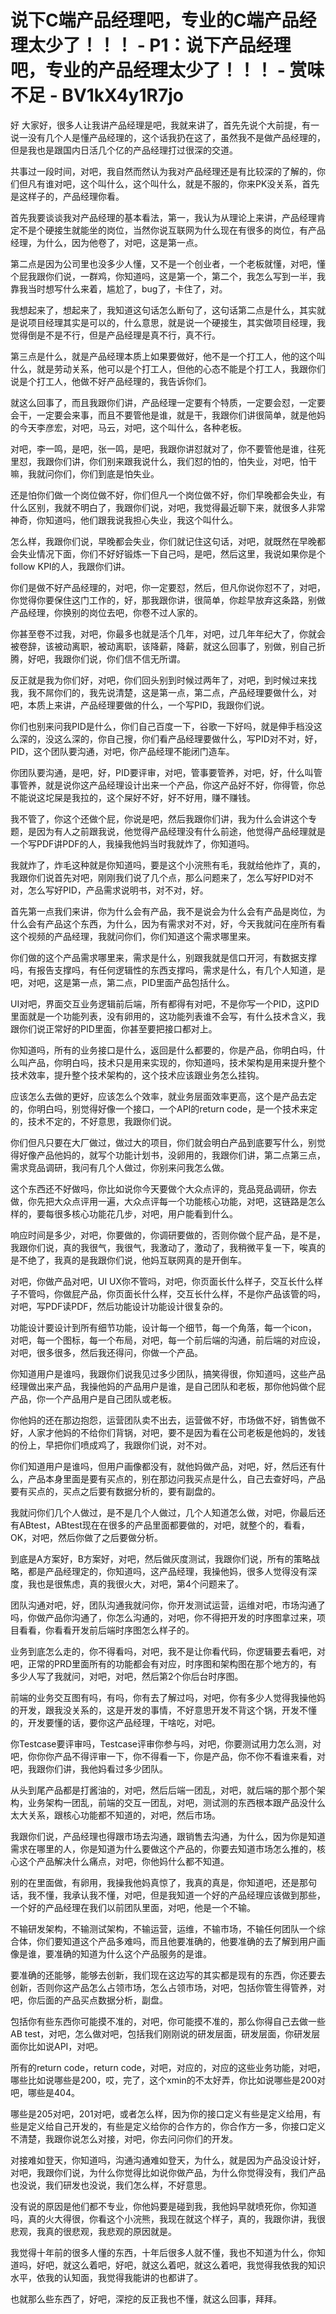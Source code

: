 # 说下C端产品经理吧，专业的C端产品经理太少了！！！ - P1：说下产品经理吧，专业的产品经理太少了！！！ - 赏味不足 - BV1kX4y1R7jo

好 大家好，很多人让我讲产品经理是吧，我就来讲了，首先先说个大前提，有一说一没有几个人是懂产品经理的，这个话我扔在这了，虽然我不是做产品经理的，但是我也是跟国内日活几个亿的产品经理打过很深的交道。

共事过一段时间，对吧，我自然而然认为我对产品经理还是有比较深的了解的，你们但凡有谁对吧，这个叫什么，这个叫什么，就是不服的，你来PK没关系，首先是这样子的，产品经理你看。

首先我要谈谈我对产品经理的基本看法，第一，我认为从理论上来讲，产品经理肯定不是个硬接生就能坐的岗位，当然你说互联网为什么现在有很多的岗位，有产品经理，为什么，因为他卷了，对吧，这是第一点。

第二点是因为公司里也没多少人懂，又不是一个创业者，一个老板就懂，对吧，懂个屁我跟你们说，一群鸡，你知道吗，这是第一个，第二个，我怎么写到一半，我靠我当时想写什么来着，尴尬了，bug了，卡住了，对。

我想起来了，想起来了，我知道这句话怎么断句了，这句话第二点是什么，其实就是说项目经理其实是可以的，什么意思，就是说一个硬接生，其实做项目经理，我觉得倒是不是不行，但是产品经理是真不行，真不行。

第三点是什么，就是产品经理本质上如果要做好，他不是一个打工人，他的这个叫什么，就是劳动关系，他可以是个打工人，但他的心态不能是个打工人，我跟你们说是个打工人，他做不好产品经理的，我告诉你们。

就这么回事了，而且我跟你们讲，产品经理一定要有个特质，一定要会怼，一定要会干，一定要会来事，而且不要管他是谁，就是干，我跟你们讲很简单，就是他妈的今天李彦宏，对吧，马云，对吧，这个叫什么，各种老板。

对吧，李一鸣，是吧，张一鸣，是吧，我跟你讲怼就对了，你不要管他是谁，往死里怼，我跟你们讲，你们别来跟我说什么，我们怼的怕的，怕失业，对吧，怕干嘛，我就问你们，你们到底是怕失业。

还是怕你们做一个岗位做不好，你们但凡一个岗位做不好，你们早晚都会失业，有什么区别，我就不明白了，我跟你们说，对吧，我觉得最近聊下来，就很多人非常神奇，你知道吗，他们跟我说我担心失业，我这个叫什么。

怎么样，我跟你们说，早晚都会失业，你们就记住这句话，对吧，就既然在早晚都会失业情况下面，你们不好好锻炼一下自己吗，是吧，然后这里，我说如果你是个follow KPI的人，我跟你们讲。

你们是做不好产品经理的，对吧，你一定要怼，然后，但凡你说你怼不了，对吧，你觉得你要保住这门工作的，好，那我跟你讲，很简单，你趁早放弃这条路，别做产品经理，你换别的岗位去吧，你卷不过人家的。

你甚至卷不过我，对吧，你最多也就是活个几年，对吧，过几年年纪大了，你就会被卷辞，该被动离职，被动离职，该降薪，降薪，就这么回事了，别做，别自己折腾，好吧，我跟你们说，你们信不信无所谓。

反正就是我为你们好，对吧，你们回头别到时候过两年了，对吧，到时候过来找我，我不屌你们的，我先说清楚，这是第一点，第二点，产品经理要做什么，对吧，本质上来讲，产品经理要做的什么，一个写PID，我跟你们说。

你们也别来问我PID是什么，你们自己百度一下，谷歌一下好吗，就是伸手档没这么深的，没这么深的，你自己搜，你们看产品经理要做什么，写PID对不对，好，PID，这个团队要沟通，对吧，你产品经理不能闭门造车。

你团队要沟通，是吧，好，PID要评审，对吧，管事要管养，对吧，好，什么叫管事管养，就是说你这产品经理设计出来一个产品，你这产品好不好，你得管，你总不能说这坨屎是我拉的，这个屎好不好，好不好用，赚不赚钱。

我不管了，你这个还做个屁，你说是吧，然后我跟你们讲，我为什么会讲这个专题，是因为有人之前跟我说，他觉得产品经理没有什么前途，他觉得产品经理就是一个写PDF讲PDF的人，我操我他妈当时我就炸了，你知道吗。

我就炸了，炸毛这种就是你知道吗，要是这个小浣熊有毛，我就给他炸了，真的，我跟你们说首先对吧，刚刚我们说了几个点，那么问题来了，怎么写好PID对不对，怎么写好PID，产品需求说明书，对不对，好。

首先第一点我们来讲，你为什么会有产品，我不是说会为什么会有产品是岗位，为什么会有产品这个东西，为什么，因为有需求对不对，好，今天我就问在座所有看这个视频的产品经理，我就问你们，你们知道这个需求哪里来。

你们做的这个产品需求哪里来，需求是什么，别跟我就是信口开河，有数据支撑吗，有报告支撑吗，有任何逻辑性的东西支撑吗，需求是什么，有几个人知道，是吧，对吧，这是第一点，第二点，PID里面产品包括什么。

UI对吧，界面交互业务逻辑前后端，所有都得有对吧，不是你写一个PID，这PID里面就是一个功能列表，没有卵用的，这功能列表谁不会写，有什么技术含义，我跟你们说正常好的PID里面，你甚至要把接口都对上。

你知道吗，所有的业务接口是什么，返回是什么都要的，你是产品，你明白吗，什么叫产品，你明白吗，技术只是用来实现的，你知道吗，技术架构是用来提升整个技术效率，提升整个技术架构的，这个技术应该跟业务怎么挂钩。

应该怎么去做的更好，应该怎么个效率，就业务层面效率更高，这个是产品去定的，你明白吗，别觉得好像一个接口，一个API的return code，是一个技术来定的，技术不定的，不好意思，我跟你们说。

你们但凡只要在大厂做过，做过大的项目，你们就会明白产品到底要写什么，别觉得好像产品他妈的，就写个功能计划书，没卵用的，我跟你们讲，第二点第三点，需求竞品调研，我问有几个人做过，你别来问我怎么做。

这个东西还不好做吗，你比如说你今天要做个大众点评的，竞品竞品调研，你去做，你先把大众点评用一遍，大众点评每一个功能核心功能，对吧，这链路是怎么样的，要每很多核心功能花几步，对吧，用户能看到什么。

响应时间是多少，对吧，你要做的，你调研要做的，否则你做个屁产品，是不是，我跟你们说，真的我很气，我很气，我激动了，激动了，我稍微平复一下，唉真的是不绝了，我真的是我跟你们说，他妈互联网真的是开倒车。

对吧，你做产品对吧，UI UX你不管吗，对吧，你页面长什么样子，交互长什么样子不管吗，你做屁产品，你页面长什么样，交互长什么样，不是你产品该管的吗，对吧，写PDF读PDF，然后功能设计功能设计很复杂的。

功能设计要设计到所有细节功能，设计每一个细节，每一个角落，每一个icon，对吧，每一个图标，每一个布局，对吧，每一个前后端的沟通，前后端的对应设，对吧，很多很多，然后我还得问，你做一个产品。

你知道用户是谁吗，我跟你们说我见过多少团队，搞笑得很，你知道吗，这些产品经理做出来产品，我操他妈的产品用户是谁，是自己团队和老板，那你他妈做个屁产品，你一个产品用户是自己团队或老板。

你他妈的还在那边抱怨，运营团队卖不出去，运营做不好，市场做不好，销售做不好，人家才他妈的不给你们背锅，对吧，要不是因为看在公司老板是他妈的，发钱的份上，早把你们喷成鸡了，我跟你们说，对不对。

你们知道用户是谁吗，但用户画像都没有，就他妈做产品，对吧，好，然后还有什么，产品本身里面是要有买点的，别在那边问我买点是什么，自己去查好吗，产品要有买点的，买点之后要有数据分析的，要有副盘的。

我就问你们几个人做过，是不是几个人做过，几个人知道怎么做，对吧，你最后还有ABtest，ABtest现在在很多的产品里面都要做的，对吧，就整个的，看看，OK，对吧，然后你做了之后要做分析。

到底是A方案好，B方案好，对吧，然后做灰度测试，我跟你们说，所有的策略战略，都是产品经理定的，你知道吗，这产品经理，我操他妈，很多人觉得没有深度，我也是很焦虑，真的我很火大，对吧，第4个问题来了。

团队沟通对吧，好，团队沟通我就问你，你开发测试运营，运维对吧，市场沟通了吗，你做产品你沟通了，你怎么沟通的，对吧，你不得把开发的时序图拿过来，项目看看，你看看开发前后端时序图怎么样子的。

业务到底怎么走的，你不得看吗，对吧，我不是让你看代码，你逻辑要去看吧，对吧，正常的PRD里面所有的功能都会有对应，时序图和架构图在那个地方的，有多少人写了我就问，对吧，对吧，然后第2个你后台时序图。

前端的业务交互图有吗，有吗，你有去了解过吗，对吧，你有多少人觉得我操他妈的开发，跟我没关系的，这是开发的事情，不好意思开发不背这个锅，开发不懂的，开发要懂的话，要你这产品经理，干啥吃，对吧。

你Testcase要评审吗，Testcase评审你参与吗，对吧，你要测试用力怎么测，对吧，你你你产品不得评审一下，你不得看一下，你是产品，你不你不看谁来看，对吧，我跟你们讲，我他妈看过多少团队。

从头到尾产品都是打酱油的，对吧，然后后端一团乱，对吧，就后端的那个那个架构，业务架构一团乱，前端的交互一团乱，对吧，测试测的东西根本跟产品没什么太大关系，跟核心功能都不知道的，对吧，然后市场。

我跟你们说，产品经理也得跟市场去沟通，跟销售去沟通，为什么，因为你是知道需求在哪里的人，你是知道为什么要做这个产品的，你要去知道市场怎么推的，核心这个产品解决什么痛点，对吧，你他妈什么都不知道。

别的在里面做，有卵用，我操我他妈真惊了，我真的真是，你知道吧，还是那句话，我不懂，我承认我不懂，对吧，但是我知道一个好的产品经理应该做到那些，一个好的产品经理在我们以前团队里面，对吧，他是一个不输。

不输研发架构，不输测试架构，不输运营，运维，不输市场，不输任何团队一个综合体，你们要知道这个产品多难吗，而且他要准确的，他要准确的去了解到用户画像是谁，要准确的知道为什么这个产品服务的是谁。

要准确的还能够，能够去创新，我们现在这边写的其实都是现有的东西，你还要去创新，否则你这产品怎么占领市场，怎么占领市场，对吧，包括你管生得管养，对吧，你后面的产品买点数据分析，副盘。

包括你有些东西你可能摸不准的，对吧，你可能摸不准的，那么你得自己去做一些AB test，对吧，怎么做对吧，包括我们刚刚说的研发层面，研发层面，你研发层面你比如说API，对吧。

所有的return code，return code，对吧，对应的，对应的这些业务功能，对吧，哪些比如说哪些是200，哎，完了，这个xmin的不太好弄，你比如说哪些是200对吧，哪些是404。

哪些是205对吧，201对吧，或者怎么样，因为你的接口定义有些是定义给用，有些是定义给自己开发的，有些是定义给你的合作方的，你合作方一多，你接口定义不清楚，我跟你说怎么对接，对吧，你去问问你们的开发。

对接难如登天，你知道吗，沟通沟通难如登天，为什么，就是因为产品没设计好，对吧，我跟你们说，为什么你觉得比如说你做产品，为什么你觉得没有，我们产品也没说，我们研发也没说，我们怎么样，不好意思。

没有说的原因是他们都不专业，你他妈要是碰到我，我他妈早就喷死你，你知道吗，真的火大得很，你看这个小浣熊，我现在就这个样子，真的，我跟你讲，我很悲观，我真的很悲观，我悲观的原因就是。

我觉得十年前的很多人懂的东西，十年后很多人就不懂，我也不知道为什么，你知道吗，好吧，就这么着吧，好吧，就这么着吧，就这么着吧，我觉得我依我的知识水平，依我的认知面，我觉得我能讲的也都讲了。

也就那么些东西了，好吧，深挖的反正我也不懂，就这么回事，拜拜。